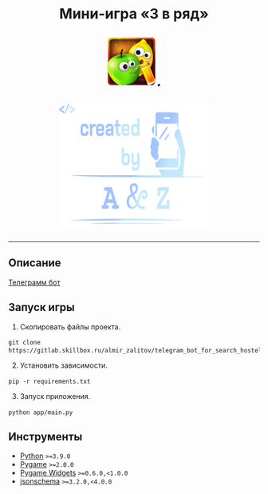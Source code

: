 <h1 align="center">Мини-игра «3 в ряд»

<img src="/assets/images/icon/fructs.png" alt="Demo" width="100" height="100">.

<img src="/assets/images/icon/logo.png" alt="Demo" width="300" height="250">

</h1>

***

## Описание
 [Телеграмм бот](@nolucker_python_bot) 
## Запуск игры

1. Скопировать файлы проекта.

```commandline
git clone https://gitlab.skillbox.ru/almir_zalitov/telegram_bot_for_search_hostels.git
```

2. Установить зависимости.

`pip -r requirements.txt`

3. Запуск приложения.

`python app/main.py`

## Инструменты

* [Python](https://www.python.org/downloads) `>=3.9.0`
* [Pygame](https://pypi.org/project/pygame) `>=2.0.0`
* [Pygame Widgets](https://pypi.org/project/pygame-widgets) `>=0.6.0,<1.0.0`
* [jsonschema](https://pypi.org/project/jsonschema) `>=3.2.0,<4.0.0`
